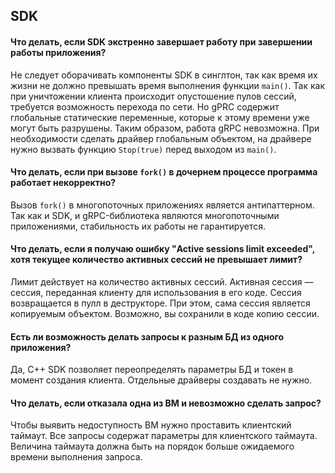 ## SDK

#### Что делать, если SDK экстренно завершает работу при завершении работы приложения?

Не следует оборачивать компоненты SDK в синглтон, так как время их жизни не должно превышать время выполнения функции `main()`. Так как при уничтожении клиента происходит опустошение пулов сессий, требуется возможность перехода по сети. Но gPRC содержит глобальные статические переменные, которые к этому времени уже могут быть разрушены. Таким образом, работа gRPC невозможна.
При необходимости сделать драйвер глобальным объектом, на драйвере нужно вызвать функцию `Stop(true)` перед выходом из `main()`.

#### Что делать, если при вызове `fork()` в дочернем процессе программа работает некорректно?

Вызов `fork()` в многопоточных приложениях является антипаттерном. Так как и SDK, и gRPC-библиотека являются многопоточными приложениями, стабильность их работы не гарантируется.

#### Что делать, если я получаю ошибку "Active sessions limit exceeded", хотя текущее количество активных сессий не превышает лимит?

Лимит действует на количество активных сессий. Активная сессия — сессия, переданная клиенту для использования в его коде. Сессия возвращается в пулл в деструкторе. При этом, сама сессия является копируемым объектом. Возможно, вы сохранили в коде копию сессии.

#### Есть ли возможность делать запросы к разным БД из одного приложения?

Да, C++ SDK позволяет переопределять параметры БД и токен в момент создания клиента. Отдельные драйверы создавать не нужно.

#### Что делать, если отказала одна из ВМ и невозможно сделать запрос?

Чтобы выявить недоступность ВМ нужно проставить клиентский таймаут. Все запросы содержат параметры для клиентского таймаута. Величина таймаута должна быть на порядок больше ожидаемого времени выполнения запроса.